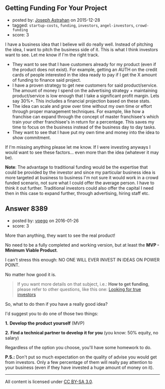 ## Getting Funding For Your Project

- posted by: [Joseph Astrahan](https://stackexchange.com/users/1759123/joseph-astrahan) on 2015-12-28
- tagged: `startup-costs`, `funding`, `investors`, `angel-investors`, `crowd-funding`
- score: 3

I have a business idea that I believe will do really well.  Instead of pitching the idea, I want to pitch the business side of it.  This is what I think investors want to see. Let me know if I'm the right track.

- They want to see that I have customers already for my product (even if the product does not exist).  For example, getting an AUTH on the credit cards of people interested in the idea ready to pay if I get the X amount of funding to finance said project.
- I have a proven strategy to get new customers for said product/service.  The amount of money I spend on the advertising strategy + maintaining product/service is low enough that I take a significant profit margin.  Lets say 30%+.  This includes a financial projection based on these stats.
- The idea can scale and grow over time without my own time or effort through proper management techniques.  For example, like how a franchise can expand through the concept of master franchisee's which train your other franchisee's in return for a percentage.  This saves my time to focus on the business instead of the business day to day tasks.
- They want to see that I have put my own time and money into the idea to show commitment.

If I'm missing anything please let me know.  If I were investing anyways I would want to see these factors... even more than the idea (whatever it may be).

**Note**: The advantage to traditional funding would be the expertise that could be provided by the investor and since my particular business idea is more targeted at business to business I'm not sure it would work in a crowd funded scenario, not sure what I could offer the average person. I have to think it out further. Traditional investors could also offer the capital I need then in this case to expand further, through advertising, hiring staff etc.


## Answer 8389

- posted by: [vpego](https://stackexchange.com/users/7073322/vpego) on 2016-01-26
- score: 3

<p>More than anything, they want to see the real product!</p>

<p>No need to be a fully completed and working version, but at least the <strong>MVP - Minimum Viable Product</strong>. </p>

<p>I can't stress this enough: NO ONE WILL EVER INVEST IN IDEAS ON POWER POINT. </p>

<p>No matter how good it is. </p>

<blockquote>
  <p>If you want more details on that subject, i.e.: <strong>How to get funding</strong>,
  please refer to other questions, like this one: <a href="https://startups.stackexchange.com/questions/8348/looking-for-true-investors/8350#8350">Looking for true
  investors</a></p>
</blockquote>

<p>So, what to do then if you have a really good idea?</p>

<p>I'd suggest you to do one of those two things:</p>

<p><strong>1.</strong> <strong>Develop the product yourself</strong> (MVP)</p>

<p><strong>2.</strong> <strong>Find a technical partner to develop it for you</strong> (you know: 50% equity, no salary)</p>

<p>Regardless of the option you choose, you'll have some homework to do.</p>

<p><strong>P.S.:</strong> Don't put so much expectation on the quality of advise you would get from investors. Only a few percentage of them will really pay attention to your business (even if they have invested a huge amount of money on it).</p>




---

All content is licensed under [CC BY-SA 3.0](https://creativecommons.org/licenses/by-sa/3.0/).
